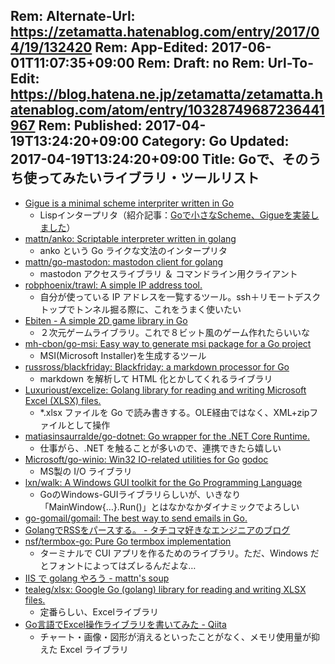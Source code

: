 Rem: Alternate-Url: https://zetamatta.hatenablog.com/entry/2017/04/19/132420
Rem: App-Edited: 2017-06-01T11:07:35+09:00
Rem: Draft: no
Rem: Url-To-Edit: https://blog.hatena.ne.jp/zetamatta/zetamatta.hatenablog.com/atom/entry/10328749687236441967
Rem: Published: 2017-04-19T13:24:20+09:00
Category: Go
Updated: 2017-04-19T13:24:20+09:00
Title: Goで、そのうち使ってみたいライブラリ・ツールリスト
---
- [Gigue is a minimal scheme interpriter written in Go](https://github.com/suzuken/gigue)
    - Lispインタープリタ（紹介記事：[Goで小さなScheme、Gigueを実装しました](http://qiita.com/suzuken/items/a251c1b6da31055cc628)）
- [mattn/anko: Scriptable interpreter written in golang](https://github.com/mattn/anko)
    - anko という Go ライクな文法のインタープリタ
- [mattn/go-mastodon: mastodon client for golang](https://github.com/mattn/go-mastodon)
    - mastodon アクセスライブラリ ＆ コマンドライン用クライアント
- [robphoenix/trawl: A simple IP address tool.](https://github.com/robphoenix/trawl)
    - 自分が使っている IP アドレスを一覧するツール。ssh＋リモートデスクトップでトンネル掘る際に、これをうまく使いたい
- [Ebiten - A simple 2D game library in Go](https://hajimehoshi.github.io/ebiten/)
    - ２次元ゲームライブラリ。これで８ビット風のゲーム作れたらいいな
- [mh-cbon/go-msi: Easy way to generate msi package for a Go project](https://github.com/mh-cbon/go-msi)
    - MSI(Microsoft Installer)を生成するツール
- [russross/blackfriday: Blackfriday: a markdown processor for Go](https://github.com/russross/blackfriday)
    - markdown を解析して HTML 化とかしてくれるライブラリ
- [Luxurioust/excelize: Golang library for reading and writing Microsoft Excel (XLSX) files.](https://github.com/Luxurioust/excelize)
    - *.xlsx ファイルを Go で読み書きする。OLE経由ではなく、XML+zipファイルとして操作
- [matiasinsaurralde/go-dotnet: Go wrapper for the .NET Core Runtime. ](https://github.com/matiasinsaurralde/go-dotnet)
    - 仕事がら、.NET を触ることが多いので、連携できたら嬉しい
- [Microsoft/go-winio: Win32 IO-related utilities for Go](https://github.com/Microsoft/go-winio)  [godoc](https://godoc.org/github.com/Microsoft/go-winio)
    - MS製の I/O ライブラリ
- [lxn/walk: A Windows GUI toolkit for the Go Programming Language](https://github.com/lxn/walk)
    - GoのWindows-GUIライブラリらしいが、いきなり「MainWindow{…}.Run()」とはなかなかダイナミックでよろしい
- [go-gomail/gomail: The best way to send emails in Go. ](https://github.com/go-gomail/gomail)
- [GolangでRSSをパースする。 - タチコマ好きなエンジニアのブログ](http://yukihir0.hatenablog.jp/entry/2015/01/20/224449)
- [nsf/termbox-go: Pure Go termbox implementation](https://github.com/nsf/termbox-go)
    - ターミナルで CUI アプリを作るためのライブラリ。ただ、Windows だとフォントによってはズレるんだよな…
- [IIS で golang やろう - mattn's soup](http://mattn.soup.io/post/441872645/IIS-golang)
- [tealeg/xlsx: Google Go (golang) library for reading and writing XLSX files.](https://github.com/tealeg/xlsx)
    - 定番らしい、Excelライブラリ
- [Go言語でExcel操作ライブラリを書いてみた - Qiita](http://qiita.com/tebakane/items/2f2ed2558357c274c478)
    - チャート・画像・図形が消えるといったことがなく、メモリ使用量が抑えた Excel ライブラリ

